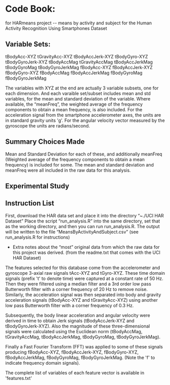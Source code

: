 # Code Book:
for HARmeans project -- means by activity and subject for the Human Activity Recognition Using Smartphones Dataset
## Variable Sets:
tBodyAcc-XYZ
tGravityAcc-XYZ
tBodyAccJerk-XYZ
tBodyGyro-XYZ
tBodyGyroJerk-XYZ
tBodyAccMag
tGravityAccMag
tBodyAccJerkMag
tBodyGyroMag
tBodyGyroJerkMag
fBodyAcc-XYZ
fBodyAccJerk-XYZ
fBodyGyro-XYZ
fBodyAccMag
fBodyAccJerkMag
fBodyGyroMag
fBodyGyroJerkMag

The variables with XYZ at the end are actually 3 variable subsets, one for each dimension.  And each varaible set/subset includes mean and std variables, for the mean and standard deviation of the variable.  Where available, the “meanFreq”, the weighted average of the frequency components to obtain a mean frequency, is also included.
For the acceleration signal from the smartphone accelerometer axes, the units are in standard gravity units 'g'.
For the angular velocity vector measured by the gyroscope  the units are radians/second.
## Summary Choices Made
Mean and Standard Deviation for each of these, and additionally meanFreq (Weighted average of the frequency components to obtain a mean frequency) is included for some.  The mean and standard deviation and meanFreq were all included in the raw data for this analysis.

## Experimental Study
## Instruction List 
First, download the HAR data set and place it into the directory “~./UCI HAR Dataset”
Place the script “run_analysis.R” into the same directory, set that as the working directory, and then you can run run_analysis.R.
The output will be written to the file “MeansByActivityAndSubject.csv”
(see run_analysis.R for instructions)
* Extra notes about the “most” original data from which the raw data for this project was derived.   (from the readme.txt that comes with the UCI HAR Dataset)

The features selected for this database come from the accelerometer and gyroscope 3-axial raw signals tAcc-XYZ and tGyro-XYZ. These time domain signals (prefix 't' to denote time) were captured at a constant rate of 50 Hz. Then they were filtered using a median filter and a 3rd order low pass Butterworth filter with a corner frequency of 20 Hz to remove noise. Similarly, the acceleration signal was then separated into body and gravity acceleration signals (tBodyAcc-XYZ and tGravityAcc-XYZ) using another low pass Butterworth filter with a corner frequency of 0.3 Hz. 

Subsequently, the body linear acceleration and angular velocity were derived in time to obtain Jerk signals (tBodyAccJerk-XYZ and tBodyGyroJerk-XYZ). Also the magnitude of these three-dimensional signals were calculated using the Euclidean norm (tBodyAccMag, tGravityAccMag, tBodyAccJerkMag, tBodyGyroMag, tBodyGyroJerkMag). 

Finally a Fast Fourier Transform (FFT) was applied to some of these signals producing fBodyAcc-XYZ, fBodyAccJerk-XYZ, fBodyGyro-XYZ, fBodyAccJerkMag, fBodyGyroMag, fBodyGyroJerkMag. (Note the 'f' to indicate frequency domain signals). 




The complete list of variables of each feature vector is available in 'features.txt'